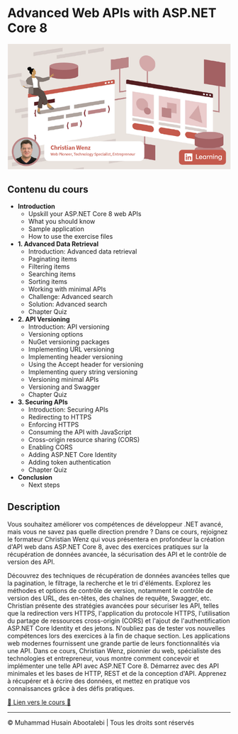 <!-- ©©©©©©©©©©©©©©©©©©©©©©©© All Rights Are Reserved By Muhammad Husain Abootalebi ©©©©©©©©©©©©©©©©©©©©©©©©©©©©©©©©©© -->

# Advanced Web APIs with ASP.NET Core 8

![Advanced Web APIs with ASP.NET Core 8](../../assets/Courses/Course%20Covers/3%20-%203%20-%20Advanced%20Web%20APIs%20with%20ASP.NET%20Core%208.png)

## Contenu du cours

- **Introduction**
  - Upskill your ASP.NET Core 8 web APIs
  - What you should know
  - Sample application
  - How to use the exercise files
- **1. Advanced Data Retrieval**
  - Introduction: Advanced data retrieval
  - Paginating items
  - Filtering items
  - Searching items
  - Sorting items
  - Working with minimal APIs
  - Challenge: Advanced search
  - Solution: Advanced search
  - Chapter Quiz
- **2. API Versioning**
  - Introduction: API versioning
  - Versioning options
  - NuGet versioning packages
  - Implementing URL versioning
  - Implementing header versioning
  - Using the Accept header for versioning
  - Implementing query string versioning
  - Versioning minimal APIs
  - Versioning and Swagger
  - Chapter Quiz
- **3. Securing APIs**
  - Introduction: Securing APIs
  - Redirecting to HTTPS
  - Enforcing HTTPS
  - Consuming the API with JavaScript
  - Cross-origin resource sharing (CORS)
  - Enabling CORS
  - Adding ASP.NET Core Identity
  - Adding token authentication
  - Chapter Quiz
- **Conclusion**
  - Next steps

## Description

Vous souhaitez améliorer vos compétences de développeur .NET avancé, mais vous ne savez pas quelle direction prendre ? Dans ce cours, rejoignez le formateur Christian Wenz qui vous présentera en profondeur la création d'API web dans ASP.NET Core 8, avec des exercices pratiques sur la récupération de données avancée, la sécurisation des API et le contrôle de version des API.

Découvrez des techniques de récupération de données avancées telles que la pagination, le filtrage, la recherche et le tri d'éléments. Explorez les méthodes et options de contrôle de version, notamment le contrôle de version des URL, des en-têtes, des chaînes de requête, Swagger, etc. Christian présente des stratégies avancées pour sécuriser les API, telles que la redirection vers HTTPS, l'application du protocole HTTPS, l'utilisation du partage de ressources cross-origin (CORS) et l'ajout de l'authentification ASP.NET Core Identity et des jetons. N'oubliez pas de tester vos nouvelles compétences lors des exercices à la fin de chaque section. Les applications web modernes fournissent une grande partie de leurs fonctionnalités via une API. Dans ce cours, Christian Wenz, pionnier du web, spécialiste des technologies et entrepreneur, vous montre comment concevoir et implémenter une telle API avec ASP.NET Core 8. Démarrez avec des API minimales et les bases de HTTP, REST et de la conception d'API. Apprenez à récupérer et à écrire des données, et mettez en pratique vos connaissances grâce à des défis pratiques.

[🔗 Lien vers le cours 🔗](https://www.linkedin.com/learning/advanced-web-apis-with-asp-dot-net-core-8 "Linkedin")

---

© Muhammad Husain Abootalebi | Tous les droits sont réservés

<!-- ©©©©©©©©©©©©©©©©©©©©©©©© All Rights Are Reserved By Muhammad Husain Abootalebi ©©©©©©©©©©©©©©©©©©©©©©©©©©©©©©©©©© -->
